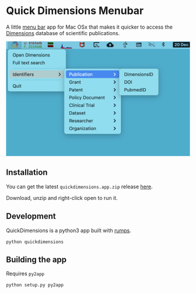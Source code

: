 
# Quick Dimensions Menubar

A little [menu bar](https://support.apple.com/en-gb/guide/mac-help/mchlp1446/mac) app for Mac OSx that makes it quicker to access the [Dimensions](https://app.dimensions.ai/discover/publication) database of scientific publications. 

![screenshot](https://raw.githubusercontent.com/lambdamusic/quick-dimensions-menubar/master/img/screenshot1.png)


## Installation

You can get the latest `quickdimensions.app.zip` release [here](https://github.com/lambdamusic/quick-dimensions-menubar/releases). 

Download, unzip and right-click open to run it. 


## Development 

QuickDimensions is a python3 app built with [rumps](https://rumps.readthedocs.io/en/latest/). 

```
python quickdimensions
```

## Building the app

Requires `py2app`

```
python setup.py py2app
```
